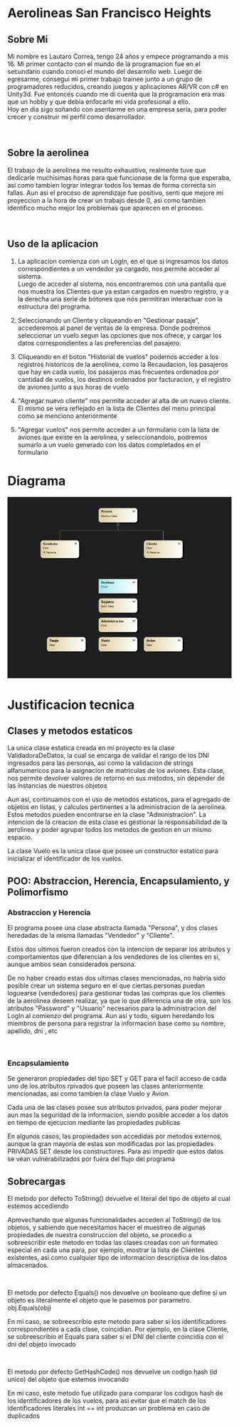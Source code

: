 
<h1>Aerolineas San Francisco Heights</h1>

<h2> Sobre Mi </h2>
<p>Mi nombre es Lautaro Correa, tengo 24 años y empece programando a mis 16. Mi primer contacto con el mundo de la programacion fue en el secundario cuando conoci el mundo del desarrollo web. Luego de egresarme, consegui mi primer trabajo trainee junto a un grupo de programadores reducidos, creando juegos y aplicaciones AR/VR con c# en Unity3d. Fue entonces cuando me di cuenta que la programacion era mas que un hobby y que debia enfocarle mi vida profesional a ello.</br>
Hoy en dia sigo soñando con asentarme en una empresa seria, para poder crecer y construir mi perfil como desarrollador.</p></br>

<h2> Sobre la aerolinea </h2>

<p> El trabajo de la aerolinea me resulto exhaustivo, realmente tuve que dedicarle muchisimas horas para que funcionase de la forma que esperaba, asi como tambien lograr integrar todos los temas de forma correcta sin fallas. Aun asi el proceso de aprendizaje fue positivo, senti que mejore mi proyeccion a la hora de crear un trabajo desde 0, asi como tambien identifico mucho mejor  los problemas que aparecen en el proceso.</p> </br>

<h2> Uso de la aplicacion </h2>
<ol>
<li><p> La aplicacion comienza con un LogIn, en el que si ingresamos los datos correspondientes a un vendedor ya cargado, nos permite acceder al sistema.</br>
Luego de acceder al sistema, nos encontraremos con una pantalla que nos muestra los Clientes que ya estan cargados en nuestro registro, y a la derecha una serie de botones que nos permitiran interactuar con la estructura del programa.</p></li>

<li><p>Seleccionando un Cliente y cliqueando en "Gestionar pasaje", accederemos al panel de ventas de la empresa. Donde podremos seleccionar un vuelo segun las opciones que nos ofrece, y cargar los datos correspondientes a las preferencias del pasajero.</p></li>

<li><p>Cliqueando en el boton "Historial de vuelos" podemos acceder a los registros historicos de la aerolinea, como la Recaudacion, los pasajeros que hay en cada vuelo, los pasajeros mas frecuentes ordenados por cantidad de vuelos, los destinos ordenados por facturacion, y el registro de aviones junto a sus horas de vuelo </p></li>

<li><p>"Agregar nuevo cliente" nos permite acceder al alta de un nuevo cliente. El mismo se vera reflejado en la lista de Clientes del menu principal como se menciono anteriormente</p></li>

<li><p>"Agregar vuelos" nos permite acceder a un formulario con la lista de aviones que existe en la aerolinea, y seleccionandolo, podremos sumarlo a un vuelo generado con los datos completados en el formulario</p></li>

</ol>
<h1>Diagrama</h1>

![Diagrama De Clases](/Diagrama.jpeg)

<h1>Justificacion tecnica</h1>

<h2>Clases y metodos estaticos</h2>

<p> La unica clase estatica creada en mi proyecto es la clase ValidadoraDeDatos, la cual se encarga de validar el rango de los DNI ingresados para las personas, asi como la validacion de strings alfanumericos para la asignacion de matriculas de los aviones. Esta clase, nos permite devolver valores de retorno en sus metodos, sin depender de las instancias de nuestros objetos</p>
<p> Aun asi, continuamos con el uso de metodos estaticos, para el agregado de objetos en listas, y calculos pertinentes a la administracion de la aerolinea. Estos metodos pueden encontrarse en la clase "Administracion". La intencion de la creacion de esta clase es gestionar la responsabilidad de la aerolinea y poder agrupar todos los metodos de gestion en un mismo espacio.</p>
<p> La clase Vuelo es la unica clase que posee un constructor estatico para inicializar el identificador de los vuelos.</p>

<h2>POO: Abstraccion, Herencia, Encapsulamiento, y Polimorfismo </h2>

<h3>Abstraccion y Herencia</h3>
<p> El programa posee una clase abstracta llamada "Persona", y dos clases heredadas de la misma llamadas "Vendedor" y "Cliente".</p>
<p>Estos dos ultimos fueron creados con la intencion de separar los atributos y comportamientos que diferencian a los vendedores de los clientes en si, aunque ambos sean considerados persona.</p>
<p>De no haber creado estas dos ultimas clases mencionadas, no habria sido posible crear un sistema seguro en el que ciertas personas puedan loguearse (vendedores) para gestionar todas las compras que los clientes de la aerolinea deseen realizar, ya que lo que diferencia una de otra, son los atributos "Password" y "Usuario" necesarios para la administracion del LogIn al comienzo del programa. Aun asi y todo, siguen heredando los miembros de persona para registrar la informacion base como su nombre, apellido, dni , etc</p>
</br>
<h3> Encapsulamiento </h3>
<p>Se generaron propiedades del tipo SET y GET para el facil acceso de cada uno de los atributos rpivados que poseen las clases anteriormente mencionadas, asi como tambien la clase Vuelo y Avion.</p>
<p>Cada una de las clases posee sus atributos privados, para poder mejorar aun mas la seguridad de la informacion, siendo posible acceder a los datos en tiempo de ejecucion mediante las propiedades publicas</p>
<p>En algunos casos, las propiedades son accedidas por metodos externos, aunque la gran mayoria de estas son modificadas por las propiedades PRIVADAS SET desde los constructores. Para asi impedir que estos datos se vean vulnerabilizados por fuera del flujo del programa</p>

<h2>Sobrecargas</h2>
<p>El metodo por defecto ToString() devuelve el literal del tipo de objeto al cual estemos accediendo</p>
<p>Aprovechando que algunas funcionalidades acceden al ToString() de los objetos, y sabiendo que necesitamos hacer el muestreo de algunas propiedades de nuestra construccion del objeto, se procedio a sobreescribir este metodo en todas las clases creadas con un formateo especial en cada una para, por ejemplo, mostrar la lista de Clientes existentes, asi como cualquier tipo de informacion descriptiva de los datos almacenados.</p>
</br>
<p>El metodo por defecto Equals() nos devuelve un booleano que define si un objeto es literalmente el objeto que le pasemos por parametro. obj.Equals(obj)</p>
<p>En mi caso, se sobreescribio este metodo para saber si los identificadores correspondientes a cada clase, coincidian. Por ejemplo, en la clase Cliente, se sobreescribio el Equals para saber si el DNI del cliente coincidia con el dni del objeto invocado</p>
</br>
<p>El metodo por defecto GetHashCode() nos devuelve un codigo hash (id unico) del objeto que estemos invocando</p>
<p>En mi caso, este metodo fue utilizado para comparar los codigos hash de los identificadores de los vuelos, para asi evitar que el match de los identificadores literales int == int produzcan un problema en caso de duplicados</p>
